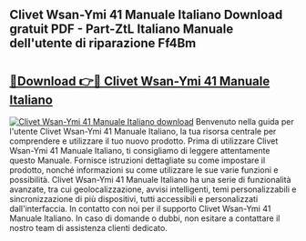 ## Clivet Wsan-Ymi 41 Manuale Italiano Download gratuit PDF - Part-ZtL Italiano Manuale dell'utente di riparazione Ff4Bm

# <h2><a href="http://dffrqni.blite.top/?on=Clivet+Wsan-Ymi+41+Manuale+Italiano">🔗Download 👉🔴 Clivet Wsan-Ymi 41 Manuale Italiano</a></h2>

[![Clivet Wsan-Ymi 41 Manuale Italiano download](https://i.imgur.com/lujVjoI.png)](http://dffrqni.blite.top/?on=Clivet+Wsan-Ymi+41+Manuale+Italiano)
Benvenuto nella guida per l'utente Clivet Wsan-Ymi 41 Manuale Italiano, la tua risorsa centrale per comprendere e utilizzare il tuo nuovo prodotto. Prima di utilizzare Clivet Wsan-Ymi 41 Manuale Italiano, ti consigliamo di leggere attentamente questo Manuale. Fornisce istruzioni dettagliate su come impostare il prodotto, nonché informazioni su come utilizzare le sue varie funzioni e possibilità. Clivet Wsan-Ymi 41 Manuale Italiano ha una serie di funzionalità avanzate, tra cui geolocalizzazione, avvisi intelligenti, temi personalizzabili e sincronizzazione di più dispositivi, tutti accessibili e personalizzati dall'interfaccia. In contatto con noi per il supporto Clivet Wsan-Ymi 41 Manuale Italiano. In caso di domande o dubbi, non esitare a contattare il nostro team di assistenza clienti dedicato.
